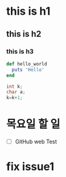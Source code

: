 # this is h1
## this is h2
### this is h3

````ruby
def hello_world
  puts 'Hello'
end
````

````c
int k;
char a;
k=k+1;
````

# 목요일 할 일
- [ ] GitHub web Test

# fix issue1
